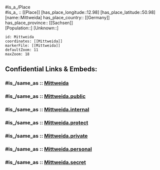 ﻿---
confidential: public
isDeleted: false
location:
- 50.98
- 12.98
mapmarker: city
mapzoom:
- 7
- 12
SpocWebEntityId: 32518
tags:
- geo/City
type: City
---

#is_a_/Place  
#is_a_ :: [[Place]] 
[has_place_longitude::12.98] 
[has_place_latitude::50.98] 
[name::Mittweida] 
has_place_country:: [[Germany]]  
has_place_province:: [[Sachsen]]  
[Population::] 
[Unknown::] 


```leaflet
id: Mittweida
coordinates: [[Mittweida]] 
markerFile: [[Mittweida]] 
defaultZoom: 11 
maxZoom: 18
```


## Confidential Links & Embeds: 

### #is_/same_as :: [Mittweida](/_Standards/Earth/Continent/Europe/Europe~Central/Germany/Germany~East/Sachsen/counties~Sachsen/Mittelsachsen/cities~Mittelsachsen/Mittweida.md) 

### #is_/same_as :: [Mittweida.public](/_public/Earth/Continent/Europe/Europe~Central/Germany/Germany~East/Sachsen/counties~Sachsen/Mittelsachsen/cities~Mittelsachsen/Mittweida.public.md) 

### #is_/same_as :: [Mittweida.internal](/_internal/Earth/Continent/Europe/Europe~Central/Germany/Germany~East/Sachsen/counties~Sachsen/Mittelsachsen/cities~Mittelsachsen/Mittweida.internal.md) 

### #is_/same_as :: [Mittweida.protect](/_protect/Earth/Continent/Europe/Europe~Central/Germany/Germany~East/Sachsen/counties~Sachsen/Mittelsachsen/cities~Mittelsachsen/Mittweida.protect.md) 

### #is_/same_as :: [Mittweida.private](/_private/Earth/Continent/Europe/Europe~Central/Germany/Germany~East/Sachsen/counties~Sachsen/Mittelsachsen/cities~Mittelsachsen/Mittweida.private.md) 

### #is_/same_as :: [Mittweida.personal](/_personal/Earth/Continent/Europe/Europe~Central/Germany/Germany~East/Sachsen/counties~Sachsen/Mittelsachsen/cities~Mittelsachsen/Mittweida.personal.md) 

### #is_/same_as :: [Mittweida.secret](/_secret/Earth/Continent/Europe/Europe~Central/Germany/Germany~East/Sachsen/counties~Sachsen/Mittelsachsen/cities~Mittelsachsen/Mittweida.secret.md)

